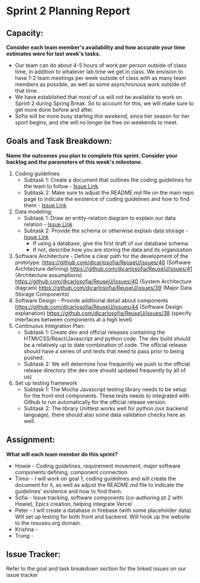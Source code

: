 # Sprint 2 Planning Report
## Capacity:
__Consider each team member's availability and how accurate your time estimates were for last week's tasks.__
- Our team can do about 4-5 hours of work per person outside of class time, in addition to
whatever lab time we get in class. We envision to have 1-2 team meetings per week outside of
class with as many team members as possible, as well as some asynchronous work outside of
that time.
- We have established that most of us will not be available to work on Sprint 2 during Spring Break. So to account for this, we will
make sure to get more done before and after. 
- Sofia will be more busy starting *this weekend*, since her season for her sport begins, and she will no
longer be free on weekends to meet.  

## Goals and Task Breakdown: 
__Name the outcomes you plan to complete this sprint. Consider your backlog and the parameters of this week's milestone.__
1. Coding guidelines 
    * Subtask 1: Create a document that outlines the coding guidelines for the team to follow - [Issue Link](https://github.com/dicarlosofia/ReuseU/issues/42)
    * Subtask 2: Make sure to adjust the README.md file on the main repo page to indicate the existence of coding guidelines and how to find them - [Issue Link](https://github.com/dicarlosofia/ReuseU/issues/42)
2. Data modeling:
    * Subtask 1: Draw an entity-relation diagram to explain our data relation - [Issue Link](https://github.com/dicarlosofia/ReuseU/issues/43)
    * Subtask 2: Provide the schema or otherwise explain data storage - [Issue Link](https://github.com/dicarlosofia/ReuseU/issues/43)
         - If using a database, give the first draft of our database schema.
         - If not, describe how you are storing the data and its organization
3. Software Architecture - Define a clear path for the development of the prototype.
https://github.com/dicarlosofia/ReuseU/issues/46 (Software Architecture defining)
https://github.com/dicarlosofia/ReuseU/issues/41 (Architecture assumptions)
https://github.com/dicarlosofia/ReuseU/issues/40 (System Architecture diagram)
https://github.com/dicarlosofia/ReuseU/issues/39 (Major Data Storage Components)
4. Software Design - Provide additional detail about components 
https://github.com/dicarlosofia/ReuseU/issues/44 (Software Design explanation)
https://github.com/dicarlosofia/ReuseU/issues/38 (specify interfaces between components at a high level)
5. Continuous Integration Plan:
    * Subtask 1: Create dev and official releases containing the HTMl/CSS/React/Javascript and python code. The dev build should be a relatively up to date combination of code. The official release should have a series of unit tests that need to pass prior to being pushed.
    * Subtask 2: We will determine how frequently we push to the official release directory (the dev one should updated frequently by all of us)
7. Set up testing framework
   * Subtask 1: The Mocha Javascript testing library needs to be setup for the front end components. These tests needs to integrated with Github to run automatically for the official release version.
   * Subtask 2: The library Unittest works well for python (our backend language), there should also some data validation checks here as well.



## Assignment:
__What will each team member do this sprint?__
* Howie - Coding guidelines, requirement movement, major software components defining, component connection
* Timur - I will work on goal 1, coding guidelines and will create the document for it, as well as adjust the README.md file to indicate the guidelines' existence and how to find them.
* Sofia - Issue tracking, software components (co-authoring pt.2 with Howie), Epics creation, helping integrate Vercel
* Peter - I will create a database in firebase (with some placeholder data). Will set up testing for both front and backend. Will hook up the website to the resuseu.org domain.
* Krishna -
* Trung - 

## Issue Tracker:
Refer to the goal and task breakdown section for the linked issues on our issue tracker

